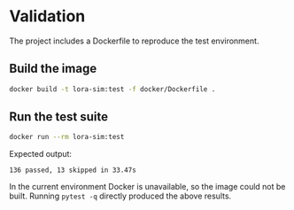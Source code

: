 # Validation

The project includes a Dockerfile to reproduce the test environment.

## Build the image

```bash
docker build -t lora-sim:test -f docker/Dockerfile .
```

## Run the test suite

```bash
docker run --rm lora-sim:test
```

Expected output:

```
136 passed, 13 skipped in 33.47s
```

In the current environment Docker is unavailable, so the image could not be built. Running `pytest -q` directly produced the above results.
